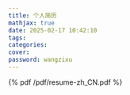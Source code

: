 ```yaml
---
title: 个人简历
mathjax: true
date: 2025-02-17 10:42:10
tags:
categories:
cover:
password: wangzixu
---
```

{% pdf /pdf/resume-zh_CN.pdf %}